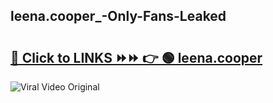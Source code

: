 
 ## leena.cooper_-Only-Fans-Leaked

# <h2><a href="https://clipsfans.com/leena.cooper_&ref=git">🔗 Click to LINKS ⏩⏩ 👉 🟢 leena.cooper  </a></h2>

<a href="https://clipsfans.com/leena.cooper_&ref=git" rel="nofollow" data-target="animated-image.originalLink"><img src="https://i.ibb.co.com/xMMVF88/686577567.gif" alt="Viral Video Original" style="max-width: 100%; display: inline-block;" data-target="animated-image.originalImage"></a>
